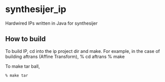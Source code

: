 # synthesijer_ip

Hardwired IPs written in Java for synthesijer 

## How to build
To build IP, cd into the ip project dir and make. For example, in the case of building aftrans (Affine Transform),
    % cd aftrans
    % make
 
To make tar ball,

    % make tar

